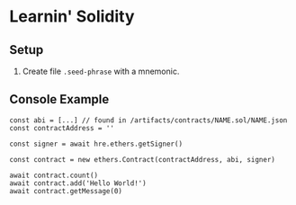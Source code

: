 # Learnin' Solidity

## Setup

1. Create file `.seed-phrase` with a mnemonic.


## Console Example

```
const abi = [...] // found in /artifacts/contracts/NAME.sol/NAME.json
const contractAddress = ''

const signer = await hre.ethers.getSigner()

const contract = new ethers.Contract(contractAddress, abi, signer)

await contract.count()
await contract.add('Hello World!')
await contract.getMessage(0)
```

